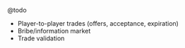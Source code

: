 @todo

- Player-to-player trades (offers, acceptance, expiration)
- Bribe/information market
- Trade validation
